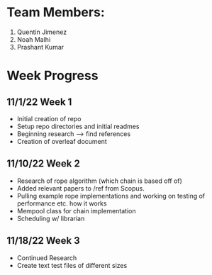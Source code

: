# Team Members:
1. Quentin Jimenez
2. Noah Malhi
3. Prashant Kumar

# Week Progress

## 11/1/22 Week 1
- Initial creation of repo
- Setup repo directories and initial readmes
- Beginning research --> find references
- Creation of overleaf document

## 11/10/22 Week 2
- Research of rope algorithm (which chain is based off of) 
- Added relevant papers to /ref from Scopus. 
- Pulling example rope implementations and working on testing of performance etc. how it works
- Mempool class for chain implementation
- Scheduling w/ librarian

## 11/18/22 Week 3
- Continued Research
- Create text test files of different sizes

